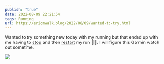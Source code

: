 ```yaml
---
publish: "true"
date: 2022-08-09 22:21:54
tags: Running
url: https://ericmwalk.blog/2022/08/09/wanted-to-try.html
---
```


Wanted to try something new today with my running but that ended up with me having to [stop](https://www.strava.com/activities/7611440409) and then [restart](http://www.strava.com/activities/7611571568) my run 🤷‍♂️. I will figure this Garmin watch out sometime.



![](https://ericmwalk.blog/uploads/2022/ab181924ff.jpg)
